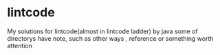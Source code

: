 # lintcode
My solutions for lintcode(almost in lintcode ladder) by java
some of directorys have note, such as other ways , reference or something worth attention
